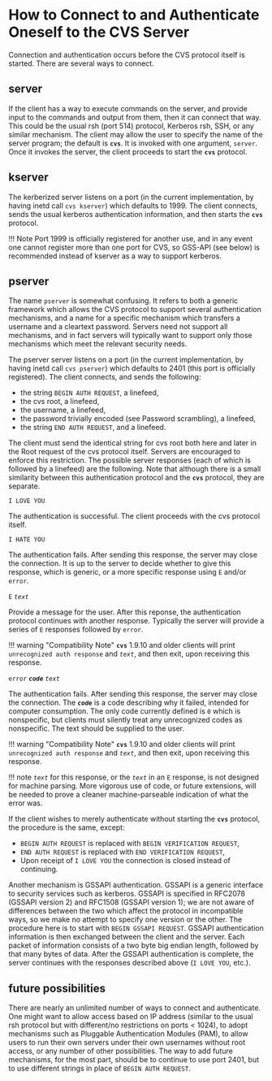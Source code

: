 # How to Connect to and Authenticate Oneself to the CVS Server

Connection and authentication occurs before the CVS protocol itself is started. There are several ways to connect.

## server

If the client has a way to execute commands on the server, and provide input to the commands and output from them, then it can connect that way. This could be the usual rsh (port 514) protocol, Kerberos rsh, SSH, or any similar mechanism. The client may allow the user to specify the name of the server program; the default is **`cvs`**. It is invoked with one argument, `server`. Once it invokes the server, the client proceeds to start the **`cvs`** protocol.

## kserver

The kerberized server listens on a port (in the current implementation, by having inetd call `cvs kserver`) which defaults to 1999. The client connects, sends the usual kerberos authentication information, and then starts the **`cvs`** protocol.

!!! Note
    Port 1999 is officially registered for another use, and in any event one cannot register more than one port for CVS, so GSS-API (see below) is recommended instead of kserver as a way to support kerberos.

## pserver

The name `pserver` is somewhat confusing. It refers to both a generic framework which allows the CVS protocol to support several authentication mechanisms, and a name for a specific mechanism which transfers a username and a cleartext password. Servers need not support all mechanisms, and in fact servers will typically want to support only those mechanisms which meet the relevant security needs.

The pserver server listens on a port (in the current implementation, by having inetd call `cvs pserver`) which defaults to 2401 (this port is officially registered). The client connects, and sends the following:

- the string `BEGIN AUTH REQUEST`, a linefeed,
- the cvs root, a linefeed,
- the username, a linefeed,
- the password trivially encoded (see Password scrambling), a linefeed,
- the string `END AUTH REQUEST`, and a linefeed.

The client must send the identical string for cvs root both here and later in the Root request of the cvs protocol itself. Servers are encouraged to enforce this restriction. The possible server responses (each of which is followed by a linefeed) are the following. Note that although there is a small similarity between this authentication protocol and the **`cvs`** protocol, they are separate.

`I LOVE YOU`

The authentication is successful. The client proceeds with the cvs protocol itself.

`I HATE YOU`

The authentication fails. After sending this response, the server may close the connection. It is up to the server to decide whether to give this response, which is generic, or a more specific response using `E` and/or `error`.

`E` _`text`_

Provide a message for the user. After this reponse, the authentication protocol continues with another response. Typically the server will provide a series of `E` responses followed by `error`.

!!! warning "Compatibility Note"
    **`cvs`** 1.9.10 and older clients will print `unrecognized auth response` and _`text`_, and then exit, upon receiving this response.

`error` **_`code`_** _`text`_

The authentication fails. After sending this response, the server may close the connection. The **_`code`_** is a code describing why it failed, intended for computer consumption. The only code currently defined is `0` which is nonspecific, but clients must silently treat any unrecognized codes as nonspecific. The text should be supplied to the user.

!!! warning "Compatibility Note"
    **`cvs`** 1.9.10 and older clients will print `unrecognized auth response` and _`text`_, and then exit, upon receiving this response.

!!! note
    _`text`_ for this response, or the _`text`_ in an `E` response, is not designed for machine parsing. More vigorous use of code, or future extensions, will be needed to prove a cleaner machine-parseable indication of what the error was.

If the client wishes to merely authenticate without starting the **`cvs`** protocol, the procedure is the same, except:

- `BEGIN AUTH REQUEST` is replaced with `BEGIN VERIFICATION REQUEST`,
- `END AUTH REQUEST` is replaced with `END VERIFICATION REQUEST`,
- Upon receipt of `I LOVE YOU` the connection is closed instead of continuing.

Another mechanism is GSSAPI authentication. GSSAPI is a generic interface to security services such as kerberos. GSSAPI is specified in RFC2078 (GSSAPI version 2) and RFC1508 (GSSAPI version 1); we are not aware of differences between the two which affect the protocol in incompatible ways, so we make no attempt to specify one version or the other. The procedure here is to start with `BEGIN GSSAPI REQUEST`. GSSAPI authentication information is then exchanged between the client and the server. Each packet of information consists of a two byte big endian length, followed by that many bytes of data. After the GSSAPI authentication is complete, the server continues with the responses described above (`I LOVE YOU`, etc.).

## future possibilities

There are nearly an unlimited number of ways to connect and authenticate. One might want to allow access based on IP address (similar to the usual rsh protocol but with different/no restrictions on ports < 1024), to adopt mechanisms such as Pluggable Authentication Modules (PAM), to allow users to run their own servers under their own usernames without root access, or any number of other possibilities. The way to add future mechanisms, for the most part, should be to continue to use port 2401, but to use different strings in place of `BEGIN AUTH REQUEST`.
